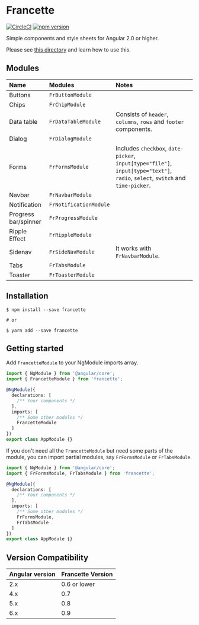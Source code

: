 # Francette

[![CircleCI](https://circleci.com/gh/chloe463/francette.svg?style=shield)](https://circleci.com/gh/chloe463/francette)
[![npm version](https://badge.fury.io/js/francette.svg)](https://badge.fury.io/js/francette)

Simple components and style sheets for Angular 2.0 or higher.

Please see [this directory](https://github.com/chloe463/francette/tree/master/src/demo) and learn how to use this.

## Modules

|Name|Modules|Notes|
|:-|:-|:-|
|Buttons|`FrButtonModule`||
|Chips|`FrChipModule`||
|Data table|`FrDataTableModule`|Consists of `header`, `columns`, `rows` and `footer` components.|
|Dialog|`FrDialogModule`||
|Forms|`FrFormsModule`|Includes `checkbox`, `date-picker`, `input[type="file"]`, `input[type="text"]`, `radio`, `select`, `switch` and  `time-picker`.|
|Navbar|`FrNavbarModule`||
|Notification|`FrNotificationModule`||
|Progress bar/spinner|`FrProgressModule`||
|Ripple Effect|`FrRippleModule`||
|Sidenav|`FrSideNavModule`|It works with `FrNavbarModule`.|
|Tabs|`FrTabsModule`||
|Toaster|`FrToasterModule`||

## Installation

```
$ npm install --save francette

# or

$ yarn add --save francette
```

## Getting started

Add `FrancetteModule` to your NgModule imports array.

```typescript
import { NgModule } from '@angular/core';
import { FrancetteModule } from 'francette';

@NgModule({
  declarations: [
    /** Your components */
  ],
  imports: [
    /** Some other modules */
    FrancetteModule
  ]
})
export class AppModule {}
```

If you don't need all the `FrancetteModule` but need some parts of the module, you can import partial modules, say `FrFormsModule` or `FrTabsModule`.

```typescript
import { NgModule } from '@angular/core';
import { FrFormsModule, FrTabsModule } from 'francette';

@NgModule({
  declarations: [
    /** Your components */
  ],
  imports: [
    /** Some other modules */
    FrFormsModule,
    FrTabsModule
  ]
})
export class AppModule {}
```

## Version Compatibility

|Angular version|Francette Version|
|:-|:-|
|2.x|0.6 or lower|
|4.x|0.7|
|5.x|0.8|
|6.x|0.9|
